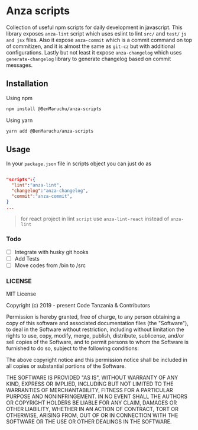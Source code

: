 # Anza scripts

Collection of useful npm scripts for daily development in javascript. This library exposes `anza-lint` script which uses eslint to lint `src/` and `test/` `js and jsx` files. Also it expose `anza-commit` which is a commit command on top of commitizen, and it is almost the same as `git-cz` but with additional
configurations. Lastly but not least it expose `anza-changelog` which uses `generate-changelog` library to generate changelog based on commit messages.

## Installation

Using npm

```sh
npm install @BenMaruchu/anza-scripts
```

Using yarn

```sh
yarn add @BenMaruchu/anza-scripts
```

## Usage

In your `package.json` file in scripts object you can just do as

```json

"scripts":{
  "lint":"anza-lint",
  "changelog":"anza-changelog",
  "commit":"anza-commit",
}
...
```

> for react project in lint `script` use `anza-lint-react` instead of `anza-lint`

### Todo

- [ ] Integrate with husky git hooks
- [ ] Add Tests
- [ ] Move codes from /bin to /src

### LICENSE

MIT License

Copyright (c) 2019 - present Code Tanzania & Contributors

Permission is hereby granted, free of charge, to any person obtaining a copy of this software and associated documentation files (the "Software"), to deal in the Software without restriction, including without limitation the rights to use, copy, modify, merge, publish, distribute, sublicense, and/or sell copies of the Software, and to permit persons to whom the Software is furnished to do so, subject to the following conditions:

The above copyright notice and this permission notice shall be included in all copies or substantial portions of the Software.

THE SOFTWARE IS PROVIDED "AS IS", WITHOUT WARRANTY OF ANY KIND, EXPRESS OR IMPLIED, INCLUDING BUT NOT LIMITED TO THE WARRANTIES OF MERCHANTABILITY, FITNESS FOR A PARTICULAR PURPOSE AND NONINFRINGEMENT. IN NO EVENT SHALL THE AUTHORS OR COPYRIGHT HOLDERS BE LIABLE FOR ANY CLAIM, DAMAGES OR OTHER LIABILITY, WHETHER IN AN ACTION OF CONTRACT, TORT OR OTHERWISE, ARISING FROM, OUT OF OR IN CONNECTION WITH THE SOFTWARE OR THE USE OR OTHER DEALINGS IN THE SOFTWARE.
